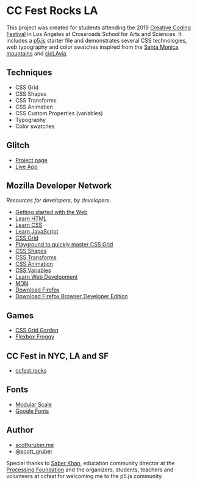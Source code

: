 # CC Fest Rocks LA

This project was created for students attending the 2019 [Creative Coding Festival](http://ccfest.rocks) in Los Angeles at Crossroads School for Arts and Sciences. It includes a [p5.js](https://p5js.org) starter file and demonstrates several CSS technologies, web typography and color swatches inspired from the [Santa Monica mountains](https://www.nps.gov/samo/index.htm) and [cicLAvia](https://www.ciclavia.org).

## Techniques

- CSS Grid
- CSS Shapes
- CSS Transforms
- CSS Animation
- CSS Custom Properties (variables)
- Typography
- Color swatches

## Glitch

- [Project page](https://glitch.com/~ccfest-rocks-la)
- [Live App](https://ccfest-rocks-la.glitch.me)

## Mozilla Developer Network

_Resources for developers, by developers_.

- [Getting started with the Web](https://developer.mozilla.org/en-US/docs/Learn/Getting_started_with_the_web)
- [Learn HTML](https://developer.mozilla.org/en-US/docs/Learn/HTML)
- [Learn CSS](https://developer.mozilla.org/en-US/docs/Learn/CSS)
- [Learn JavaScript](https://developer.mozilla.org/en-US/docs/Learn/JavaScript)
- [CSS Grid](https://developer.mozilla.org/en-US/docs/Web/CSS/CSS_Grid_Layout)
- [Playground to quickly master CSS Grid](https://mozilladevelopers.github.io/playground/css-grid/)
- [CSS Shapes](https://developer.mozilla.org/en-US/docs/Web/CSS/CSS_Shapes)
- [CSS Transforms](https://developer.mozilla.org/en-US/docs/Web/CSS/transform)
- [CSS Animation](https://developer.mozilla.org/en-US/docs/Web/CSS/CSS_Animations)
- [CSS Variables](https://developer.mozilla.org/en-US/docs/Web/CSS/Using_CSS_custom_properties)
- [Learn Web Development](https://developer.mozilla.org/en-US/docs/Learn)
- [MDN](https://developer.mozilla.org/en-US/)
- [Download Firefox](https://www.mozilla.org/en-US/firefox/)
- [Download Firefox Browser Developer Edition](https://www.mozilla.org/en-US/firefox/developer/)

## Games

- [CSS Grid Garden](http://cssgridgarden.com/)
- [Flexbox Froggy](https://flexboxfroggy.com/)

## CC Fest in NYC, LA and SF

- [ccfest.rocks](http://ccfest.rocks)

## Fonts

- [Modular Scale](https://www.modularscale.com/)
- [Google Fonts](https://fonts.google.com/)

## Author

- [scottgruber.me](https://scottgruber.me)
- [@scott_gruber](https://twitter.com/scott_gruber)



Special thanks to [Saber Khan](https://www.edsaber.info/), education community director at the [Processing Foundation](https://processingfoundation.org) and the organizers, students, teachers and volunteers at ccfest for welcoming me to the p5.js community.
